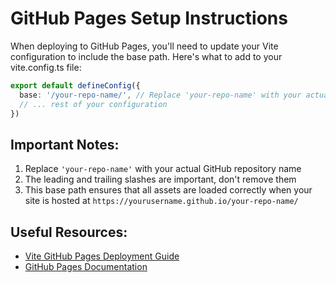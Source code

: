 # GitHub Pages Setup Instructions

When deploying to GitHub Pages, you'll need to update your Vite configuration to include the base path. Here's what to add to your vite.config.ts file:

```typescript
export default defineConfig({
  base: '/your-repo-name/', // Replace 'your-repo-name' with your actual GitHub repository name
  // ... rest of your configuration
})
```

## Important Notes:

1. Replace `'your-repo-name'` with your actual GitHub repository name
2. The leading and trailing slashes are important, don't remove them
3. This base path ensures that all assets are loaded correctly when your site is hosted at `https://yourusername.github.io/your-repo-name/`

## Useful Resources:

- [Vite GitHub Pages Deployment Guide](https://vitejs.dev/guide/static-deploy.html#github-pages)
- [GitHub Pages Documentation](https://docs.github.com/en/pages)